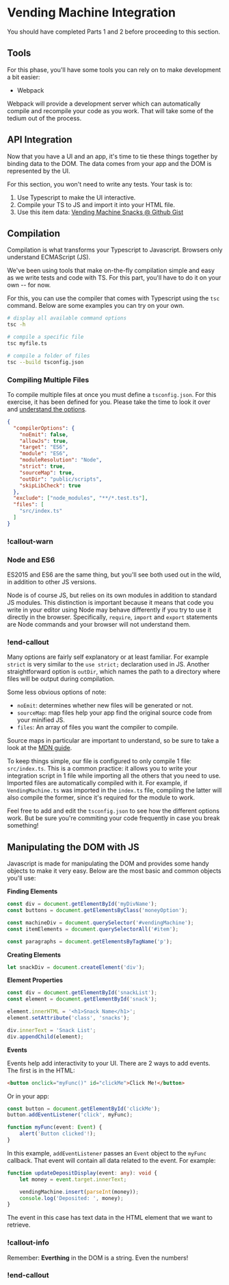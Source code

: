 # Vending Machine Integration

You should have completed Parts 1 and 2 before proceeding to this section.

## Tools 

For this phase, you'll have some tools you can rely on to make development a bit easier:

* Webpack 

Webpack will provide a development server which can automatically compile and recompile your code as you work. That will take some of the tedium out of the process. 


## API Integration 

Now that you have a UI and an app, it's time to tie these things together by binding data to the DOM. The data comes from your app and the DOM is represented by the UI. 

For this section, you won't need to write any tests. Your task is to:

1. Use Typescript to make the UI interactive.
2. Compile your TS to JS and import it into your HTML file. 
3. Use this item data: [Vending Machine Snacks @ Github Gist](https://gist.github.com/mosdevly/ac091a6734589468335146b6fefde6e2)

## Compilation 

Compilation is what transforms your Typescript to Javascript. Browsers only understand ECMAScript (JS). 

We've been using tools that make on-the-fly compilation simple and easy as we write tests and code with TS. For this part, you'll have to do it on your own -- for now. 

For this, you can use the compiler that comes with Typescript using the `tsc` command. Below are some examples you can try on your own. 

```bash
# display all available command options
tsc -h

# compile a specific file
tsc myfile.ts 

# compile a folder of files
tsc --build tsconfig.json 
```

### Compiling Multiple Files 

To compile multiple files at once you must define a `tsconfig.json`. For this exercise, it has been defined for you. Please take the time to look it over and [understand the options](https://www.typescriptlang.org/tsconfig). 

```json 
{
  "compilerOptions": {
    "noEmit": false,
    "allowJs": true,
    "target": "ES6",
    "module": "ES6", 
    "moduleResolution": "Node",
    "strict": true,
    "sourceMap": true,
    "outDir": "public/scripts",
    "skipLibCheck": true
  },
  "exclude": ["node_modules", "**/*.test.ts"],
  "files": [
    "src/index.ts"
  ]
}
```

### !callout-warn 
### Node and ES6 
ES2015 and ES6 are the same thing, but you'll see both used out in the wild, in addition to other JS versions. 

Node is of course JS, but relies on its own modules in addition to standard JS modules. This distinction is important because it means that code you write in your editor using Node may behave differently if you try to use it directly in the browser. Specifically, `require`, `import` and `export` statements are Node commands and your browser will not understand them. 
### !end-callout

Many options are fairly self explanatory or at least familiar. For example `strict` is very similar to the `use strict;` declaration used in JS. Another straightforward option is `outDir`, which names the path to a directory where files will be output during compilation. 

Some less obvious options of note:

- `noEmit`: determines whether new files will be generated or not. 
- `sourceMap`: map files help your app find the original source code from your minified JS.
- `files`: An array of files you want the compiler to compile.

Source maps in particular are important to understand, so be sure to take a look at the [MDN guide](https://developer.mozilla.org/en-US/docs/Tools/Debugger/How_to/Use_a_source_map).

To keep things simple, our file is configured to only compile 1 file: `src/index.ts`. This is a common practice: it allows you to write your integration script in 1 file while importing all the others that you need to use. Imported files are automatically compiled with it. For example, if `VendingMachine.ts` was imported in the `index.ts` file, compiling the latter will also compile the former, since it's required for the module to work.

Feel free to add and edit the `tsconfig.json` to see how the different options work. But be sure you're commiting your code frequently in case you break something!

## Manipulating the DOM with JS 

Javascript is made for manipulating the DOM and provides some handy objects to make it very easy. Below are the most basic and common objects you'll use: 

**Finding Elements**
```ts 
const div = document.getElementById('myDivName');
const buttons = document.getElementsByClass('moneyOption');

const machineDiv = document.querySelector('#vendingMachine');
const itemElements = document.querySelectorAll('#item');

const paragraphs = document.getElementsByTagName('p');
```

**Creating Elements**
```ts 
let snackDiv = document.createElement('div');
```

**Element Properties**
```ts 
const div = document.getElementById('snackList');
const element = document.getElementById('snack');

element.innerHTML = '<h1>Snack Name</h1>';
element.setAttribute('class', 'snacks');

div.innerText = 'Snack List';
div.appendChild(element);
```

**Events**

Events help add interactivity to your UI. There are 2 ways to add events. The first is in the HTML:

```html 
<button onclick="myFunc()" id="clickMe">Click Me!</button>
```

Or in your app: 
```ts 
const button = document.getElementById('clickMe');
button.addEventListener('click', myFunc);

function myFunc(event: Event) {
    alert('Button clicked'!);
}
```

In this example, `addEventListener` passes an `Event` object to the `myFunc` callback. That event will contain all data related to the event. For example: 

```ts 
function updateDepositDisplay(event: any): void {
    let money = event.target.innerText;

    vendingMachine.insert(parseInt(money));
    console.log('Deposited: ', money);
}
```

The event in this case has text data in the HTML element that we want to retrieve.

### !callout-info
Remember: **Everthing** in the DOM is a string. Even the numbers!
### !end-callout

